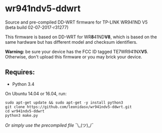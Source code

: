 # wr941ndv5-ddwrt
Source and pre-compiled DD-WRT firmware for TP-LINK WR941ND V5 (beta build 02-07-2017-r31277)

This firmware is based on DD-WRT for WR**8**41ND**V8**, which is based on the same hardware but has different model and checksum identifiers.

**Warning:** be sure your device has the FCC ID tagged TE7WR941NX**V5**. Otherwise, don't upload this firmware or you may brick your device.

## Requires:
* Python 3.4

On Ubuntu 14.04 or 16.04, run:
```
sudo apt-get update && sudo apt-get -y install python3
git clone https://github.com/leonidasv/wr941ndv5-ddwrt.git
cd wr941ndv5-ddwrt
python3 make.py
```

*Or simply use the precompiled file* ¯&#92;&#95;(ツ)&#95;/¯
